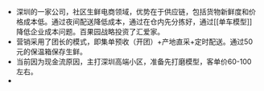 - 深圳的一家公司，社区生鲜电商领域，优势在于供应链，包括货物新鲜度和价格成本低。通过夜间配送降低成本，通过在仓内先分拣好，通过[[单车模型]]降低企业成本问题。百果园战略投资了汇爱家。
- 营销采用了团长的模式，即集单预收（开团）+产地直采+定时配送。通过50元的保温箱保存生鲜。
- 当前因为现金流原因，主打深圳高端小区，准备先打磨模型，客单价60-100左右。
-